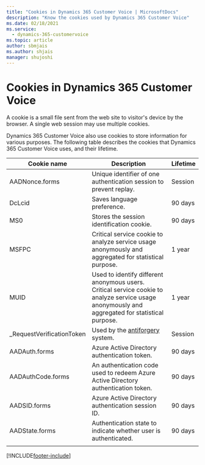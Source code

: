 ```yaml
---
title: "Cookies in Dynamics 365 Customer Voice | MicrosoftDocs"
description: "Know the cookies used by Dynamics 365 Customer Voice"
ms.date: 02/18/2021
ms.service: 
  - dynamics-365-customervoice
ms.topic: article
author: sbmjais
ms.author: shjais
manager: shujoshi
---
```


# Cookies in Dynamics 365 Customer Voice

A cookie is a small file sent from the web site to visitor's device by the browser. A single web session may use multiple cookies.

Dynamics 365 Customer Voice also use cookies to store information for various purposes. The following table describes the cookies that Dynamics 365 Customer Voice uses, and their lifetime.

| Cookie name | Description | Lifetime |
|-------------|-------------|----------|
| AADNonce.forms | Unique identifier of one authentication session to prevent replay. | Session |
| DcLcid  | Saves language preference. | 90 days |
| MS0 | Stores the session identification cookie. | 90 days |
| MSFPC  | Critical service cookie to analyze service usage anonymously and aggregated for statistical purpose.   | 1 year |
|  MUID  | Used to identify different anonymous users. Critical service cookie to analyze service usage anonymously and aggregated for statistical purpose. | 1 year |
| _RequestVerificationToken  | Used by the [antiforgery](/dotnet/api/system.web.helpers.antiforgeryconfig.cookiename) system.  | Session |
| AADAuth.forms | Azure Active Directory authentication token. | 90 days |
| AADAuthCode.forms | An authentication code used to redeem Azure Active Directory authentication token. | 90 days |
| AADSID.forms | Azure Active Directory authentication session ID.  | 90 days |
| AADState.forms | Authentication state to indicate whether user is authenticated. | 90 days |
||||


[!INCLUDE[footer-include](includes/footer-banner.md)]